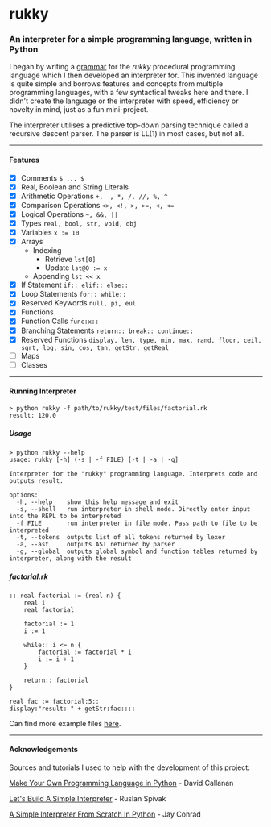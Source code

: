 # rukky

### An interpreter for a simple programming language, written in Python
I began by writing a [grammar](https://github.com/shtem/rukky/blob/main/rukky/resources/grammar.txt) for the *rukky* procedural programming language which I then developed an interpreter for. This invented language is quite simple and borrows features and concepts from multiple programming languages, with a few syntactical tweaks here and there. I didn't create the language or the interpreter with speed, efficiency or novelty in mind, just as a fun mini-project.

The interpreter utilises a predictive top-down parsing technique called a recursive descent parser. The parser  is LL(1) in most cases, but not all.

---

#### Features

- [x] Comments ``$ ... $``
- [x] Real, Boolean and String Literals
- [x] Arithmetic Operations ``+, -, *, /, //, %, ^``
- [x] Comparison Operations ``<>, <!, >, >=, <, <=``
- [x] Logical Operations ``~, &&, ||``
- [x] Types ``real, bool, str, void, obj``
- [x] Variables ``x := 10``
- [x] Arrays
    - Indexing
        - Retrieve ``lst[0]``
        - Update ``lst@0 := x``
    - Appending ``lst << x``
- [x] If Statement ``if:: elif:: else::``
- [x] Loop Statements ``for:: while::``
- [x] Reserved Keywords ``null, pi, eul``
- [x] Functions
- [x] Function Calls ``func:x::``
- [x] Branching Statements ``return:: break:: continue::``
- [x] Reserved Functions ``display, len, type, min, max, rand, floor, ceil, sqrt, log, sin, cos, tan, getStr, getReal ``
- [ ] Maps
- [ ] Classes

---

#### Running Interpreter

```
> python rukky -f path/to/rukky/test/files/factorial.rk
result: 120.0
```

##### Usage
```
> python rukky --help                                                  
usage: rukky [-h] (-s | -f FILE) [-t | -a | -g]

Interpreter for the "rukky" programming language. Interprets code and outputs result.

options:
  -h, --help    show this help message and exit
  -s, --shell   run interpreter in shell mode. Directly enter input into the REPL to be interpreted
  -f FILE       run interpreter in file mode. Pass path to file to be interpreted
  -t, --tokens  outputs list of all tokens returned by lexer
  -a, --ast     outputs AST returned by parser
  -g, --global  outputs global symbol and function tables returned by interpreter, along with the result
```

##### factorial.rk
```
:: real factorial := (real n) {
    real i
    real factorial

    factorial := 1
    i := 1

    while:: i <= n {
        factorial := factorial * i
        i := i + 1
    }

    return:: factorial
}

real fac := factorial:5::
display:"result: " + getStr:fac::::
```

Can find more example files [here](https://github.com/shtem/rukky/tree/main/rukky/test/files).

---

#### Acknowledgements
Sources and tutorials I used to help with the development of this project:

[Make Your Own Programming Language in Python](https://github.com/davidcallanan/py-myopl-code) - David Callanan

[Let's Build A Simple Interpreter](https://github.com/rspivak/lsbasi) - Ruslan Spivak

[A Simple Interpreter From Scratch In Python](https://jayconrod.com/posts/37/a-simple-interpreter-from-scratch-in-python--part-1-) - Jay Conrad